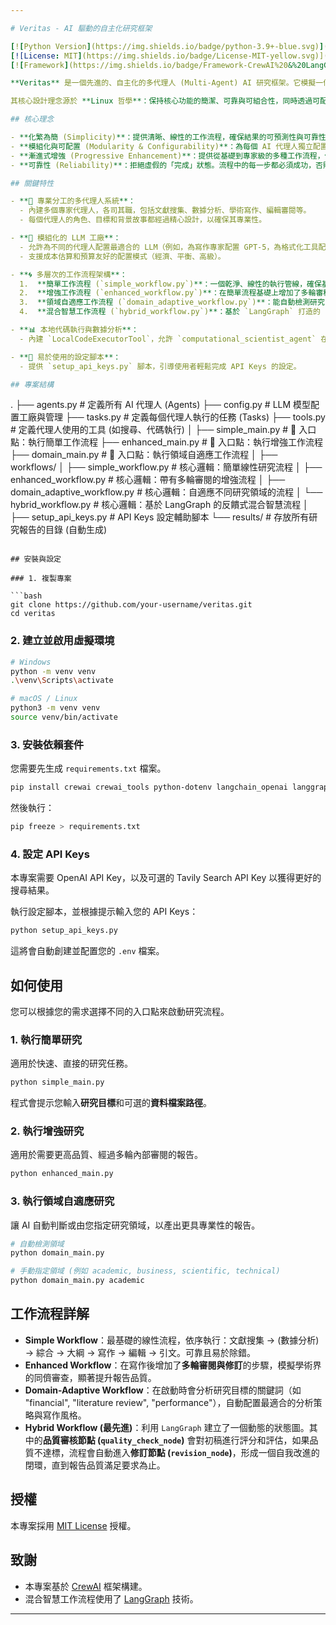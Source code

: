 ```yaml
---

# Veritas - AI 驅動的自主化研究框架

[![Python Version](https://img.shields.io/badge/python-3.9+-blue.svg)](https://www.python.org/downloads/)
[![License: MIT](https://img.shields.io/badge/License-MIT-yellow.svg)](https://opensource.org/licenses/MIT)
[![Framework](https://img.shields.io/badge/Framework-CrewAI%20&%20LangGraph-orange)](https://github.com/joaomdmoura/crewAI)

**Veritas** 是一個先進的、自主化的多代理人 (Multi-Agent) AI 研究框架。它模擬一個高效的研究團隊，能夠自動化執行從文獻搜集、數據分析、草稿撰寫到編輯審閱和引文格式化的完整研究流程。

其核心設計理念源於 **Linux 哲學**：保持核心功能的簡潔、可靠與可組合性，同時透過可配置的模組來適應不同的研究需求與複雜度。

## 核心理念

- **化繁為簡 (Simplicity)**：提供清晰、線性的工作流程，確保結果的可預測性與可靠性。
- **模組化與可配置 (Modularity & Configurability)**：為每個 AI 代理人獨立配置最強大的大型語言模型 (LLM)，並能根據預算和任務需求動態調整。
- **漸進式增強 (Progressive Enhancement)**：提供從基礎到專家級的多種工作流程，使用者可以根據需求選擇最適合的模式。
- **可靠性 (Reliability)**：拒絕虛假的「完成」狀態。流程中的每一步都必須成功，否則整個流程將會明確地失敗，確保結果的真實性。

## 關鍵特性

- **🤖 專業分工的多代理人系統**：
  - 內建多個專家代理人，各司其職，包括文獻搜集、數據分析、學術寫作、編輯審閱等。
  - 每個代理人的角色、目標和背景故事都經過精心設計，以確保其專業性。

- **🧠 模組化的 LLM 工廠**：
  - 允許為不同的代理人配置最適合的 LLM（例如，為寫作專家配置 GPT-5，為格式化工具配置更經濟的 GPT-4.1-mini）。
  - 支援成本估算和預算友好的配置模式（經濟、平衡、高級）。

- **🌀 多層次的工作流程架構**：
  1.  **簡單工作流程 (`simple_workflow.py`)**：一個乾淨、線性的執行管線，確保基礎研究任務的可靠完成。
  2.  **增強工作流程 (`enhanced_workflow.py`)**：在簡單流程基礎上增加了多輪審稿和修訂循環，適合需要更高學術嚴謹性的任務。
  3.  **領域自適應工作流程 (`domain_adaptive_workflow.py`)**：能自動檢測研究目標的領域（如商業、學術、科技），並調整分析重點、寫作風格和品質標準。
  4.  **混合智慧工作流程 (`hybrid_workflow.py`)**：基於 `LangGraph` 打造的 state machine，實現了真正的「審稿-修訂」反饋閉環，是框架中最先進、最智能的模式。

- **📊 本地代碼執行與數據分析**：
  - 內建 `LocalCodeExecutorTool`，允許 `computational_scientist_agent` 在本地安全地執行 Python 代碼進行數據分析與可視化，支援 `pandas`, `matplotlib` 等所有函式庫。

- **🔧 易於使用的設定腳本**：
  - 提供 `setup_api_keys.py` 腳本，引導使用者輕鬆完成 API Keys 的設定。

## 專案結構

```
.
├── agents.py                   # 定義所有 AI 代理人 (Agents)
├── config.py                   # LLM 模型配置工廠與管理
├── tasks.py                    # 定義每個代理人執行的任務 (Tasks)
├── tools.py                    # 定義代理人使用的工具 (如搜尋、代碼執行)
│
├── simple_main.py              # 🚀 入口點：執行簡單工作流程
├── enhanced_main.py            # 🚀 入口點：執行增強工作流程
├── domain_main.py              # 🚀 入口點：執行領域自適應工作流程
│
├── workflows/
│   ├── simple_workflow.py      # 核心邏輯：簡單線性研究流程
│   ├── enhanced_workflow.py    # 核心邏輯：帶有多輪審閱的增強流程
│   ├── domain_adaptive_workflow.py # 核心邏輯：自適應不同研究領域的流程
│   └── hybrid_workflow.py      # 核心邏輯：基於 LangGraph 的反饋式混合智慧流程
│
├── setup_api_keys.py           # API Keys 設定輔助腳本
└── results/                    # 存放所有研究報告的目錄 (自動生成)
```

## 安裝與設定

### 1. 複製專案

```bash
git clone https://github.com/your-username/veritas.git
cd veritas
```

### 2. 建立並啟用虛擬環境

```bash
# Windows
python -m venv venv
.\venv\Scripts\activate

# macOS / Linux
python3 -m venv venv
source venv/bin/activate
```

### 3. 安裝依賴套件

您需要先生成 `requirements.txt` 檔案。

```bash
pip install crewai crewai_tools python-dotenv langchain_openai langgraph
```

然後執行：

```bash
pip freeze > requirements.txt
```

### 4. 設定 API Keys

本專案需要 OpenAI API Key，以及可選的 Tavily Search API Key 以獲得更好的搜尋結果。

執行設定腳本，並根據提示輸入您的 API Keys：

```bash
python setup_api_keys.py
```

這將會自動創建並配置您的 `.env` 檔案。

## 如何使用

您可以根據您的需求選擇不同的入口點來啟動研究流程。

### 1. 執行簡單研究

適用於快速、直接的研究任務。

```bash
python simple_main.py
```

程式會提示您輸入**研究目標**和可選的**資料檔案路徑**。

### 2. 執行增強研究

適用於需要更高品質、經過多輪內部審閱的報告。

```bash
python enhanced_main.py
```

### 3. 執行領域自適應研究

讓 AI 自動判斷或由您指定研究領域，以產出更具專業性的報告。

```bash
# 自動檢測領域
python domain_main.py

# 手動指定領域 (例如 academic, business, scientific, technical)
python domain_main.py academic
```

## 工作流程詳解

- **Simple Workflow**：最基礎的線性流程，依序執行：文獻搜集 → (數據分析) → 綜合 → 大綱 → 寫作 → 編輯 → 引文。可靠且易於除錯。
- **Enhanced Workflow**：在寫作後增加了**多輪審閱與修訂**的步驟，模擬學術界的同儕審查，顯著提升報告品質。
- **Domain-Adaptive Workflow**：在啟動時會分析研究目標的關鍵詞（如 "financial", "literature review", "performance"），自動配置最適合的分析策略與寫作風格。
- **Hybrid Workflow (最先進)**：利用 `LangGraph` 建立了一個動態的狀態圖。其中的**品質審核節點 (`quality_check_node`)** 會對初稿進行評分和評估，如果品質不達標，流程會自動進入**修訂節點 (`revision_node`)**，形成一個自我改進的閉環，直到報告品質滿足要求為止。

## 授權

本專案採用 [MIT License](LICENSE) 授權。

## 致謝

- 本專案基於 [CrewAI](https://github.com/joaomdmoura/crewAI) 框架構建。
- 混合智慧工作流程使用了 [LangGraph](https://github.com/langchain-ai/langgraph) 技術。

---
```

